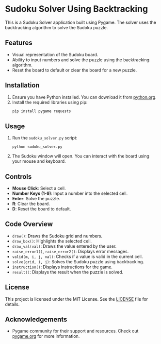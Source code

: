 # Sudoku Solver Using Backtracking

This is a Sudoku Solver application built using Pygame. The solver uses the backtracking algorithm to solve the Sudoku puzzle.

## Features

- Visual representation of the Sudoku board.
- Ability to input numbers and solve the puzzle using the backtracking algorithm.
- Reset the board to default or clear the board for a new puzzle.

## Installation

1. Ensure you have Python installed. You can download it from [python.org](https://www.python.org/).
2. Install the required libraries using pip:
    ```bash
    pip install pygame requests
    ```

## Usage

1. Run the `sudoku_solver.py` script:
    ```bash
    python sudoku_solver.py
    ```
2. The Sudoku window will open. You can interact with the board using your mouse and keyboard.

## Controls

- **Mouse Click**: Select a cell.
- **Number Keys (1-9)**: Input a number into the selected cell.
- **Enter**: Solve the puzzle.
- **R**: Clear the board.
- **D**: Reset the board to default.

## Code Overview

- `draw()`: Draws the Sudoku grid and numbers.
- `draw_box()`: Highlights the selected cell.
- `draw_val(val)`: Draws the value entered by the user.
- `raise_error1()`, `raise_error2()`: Displays error messages.
- `valid(m, i, j, val)`: Checks if a value is valid in the current cell.
- `solve(grid, i, j)`: Solves the Sudoku puzzle using backtracking.
- `instruction()`: Displays instructions for the game.
- `result()`: Displays the result when the puzzle is solved.

## License

This project is licensed under the MIT License. See the [LICENSE](LICENSE) file for details.

## Acknowledgements

- Pygame community for their support and resources. Check out [pygame.org](https://www.pygame.org/contribute.html) for more information.

